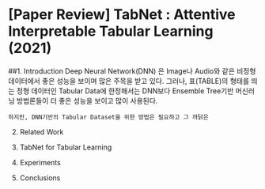 # [Paper Review] TabNet : Attentive Interpretable Tabular Learning (2021)

##1. Introduction
    Deep Neural Network(DNN) 은 Image나 Audio와 같은 비정형 데이터에서 좋은 성능을 보이며 많은 주목을 받고 있다.
    그러나, 표(TABLE)의 형태를 띄는 정형 데이터인 Tabular Data에 한정해서는 DNN보다 Ensemble Tree기반 머신러닝 방법론들이
    더 좋은 성능을 보이고 많이 사용된다.

    하지만, DNN기반의 Tabular Dataset을 위한 방법은 필요하고 그 까닭은 
2. Related Work

3. TabNet for Tabular Learning

4. Experiments

5. Conclusions
